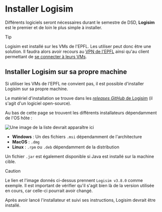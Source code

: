 # Installer Logisim

Différents logiciels seront nécessaires durant le semestre de DSD, **Logisim** est le premier et de loin le plus simple à installer.

> [!TIP]
> Logisim est installé sur les VMs de l'EPFL. Les utiliser peut donc être une solution. Il faudra alors avoir recours au [VPN de l'EPFL](https://www.epfl.ch/campus/services/ressources-informatiques/network-services-reseau/acces-intranet-a-distance/clients-vpn-disponibles/) ainsi qu'au client permettant de [se connecter à leurs VMs](https://vdi.epfl.ch/).

## Installer Logisim sur sa propre machine

Si utiliser les VMs de l'EPFL ne convient pas, il est possible d'installer Logisim sur sa propre machine.

Le matériel d'installation se trouve dans les [*releases GitHub* de Logisim](https://github.com/logisim-evolution/logisim-evolution/releases/tag/v3.8.0) (il s'agit d'un logiciel open-source).

Au bas de cette page se trouvent les différents installateurs dépendamment de l'OS hôte :

![`Une image de la liste devrait apparaître ici`](/images/logisim/logisim-installation-installers-list.png)

- **Windows** : Un des fichiers `.msi` dépendamment de l'architecture
- **MacOS** : `.dmg`
- **Linux** : `.rpm` ou `.deb` dépendamment de la distribution

Un fichier `.jar` est également disponible si Java est installé sur la machine cible.

> [!CAUTION]
> Le lien et l'image donnés ci-dessus prennent `Logisim v3.8.0` comme exemple. Il est important de vérifier qu'il s'agit bien là de la version utilisée en cours, car celle-ci pourrait avoir changé.

Après avoir lancé l'installateur et suivi ses instructions, Logisim devrait être installé.